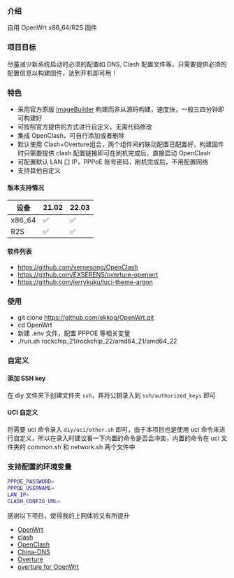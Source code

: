 ### 介绍

自用 OpenWrt x86_64/R2S 固件

### 项目目标

尽量减少新系统启动时必须的配置如 DNS, Clash 配置文件等，只需要提供必须的配置信息以构建固件，达到开机即可用！

### 特色

- 采用官方原版 [ImageBuilder](https://openwrt.org/docs/guide-user/additional-software/imagebuilder) 构建而非从源码构建，速度快，一般三四分钟即可构建好
- 可按照官方提供的方式进行自定义，无需代码修改
- 集成 OpenClash，可自行添加或者删除
- 默认使用 Clash+Overture组合，两个组件间的联动配置已配置好，构建固件时只需要提供 clash 配置链接即可在刷机完成后，直接启动 OpenClash
- 可配置默认 LAN 口 IP，PPPoE 账号密码，刷机完成后，不用配置网络
- 支持其他自定义

#### 版本支持情况

|  设备   | 21.02  | 22.03 |
|  ----  | ----  | ---- |
| x86_64  | ✅ | ✅ |
| R2S | ✅ | ✅ |

#### 软件列表

- https://github.com/vernesong/OpenClash
- https://github.com/EXSERENS/overture-openwrt
- https://github.com/jerrykuku/luci-theme-argon

### 使用

- git clone https://github.com/ekkog/OpenWrt.git
- cd OpenWrt
- 新建 .env 文件，配置 PPPOE 等相关变量
- ./run.sh rockchip_21/rockchip_22/amd64_21/amd64_22

### 自定义

#### 添加 SSH key

在 diy 文件夹下创建文件夹 `ssh`，并将公钥录入到 `ssh/authorized_keys` 即可

#### UCI 自定义

将需要 uci 命令录入 `diy/uci/other.sh` 即可，由于本项目也是使用 uci 命令来进行自定义，所以在录入时建议看一下内置的命令是否会冲突，内置的命令在 uci 文件夹的 common.sh 和 network.sh 两个文件中

### 支持配置的环境变量

```bash
PPPOE_PASSWORD=
PPPOE_USERNAME=
LAN_IP=
CLASH_CONFIG_URL=
```

感谢以下项目，使得我的上网体验又有所提升

- [OpenWrt](https://openwrt.org/)
- [clash](https://github.com/Dreamacro/clash)
- [OpenClash](https://github.com/vernesong/OpenClash)
- [China-DNS](https://github.com/aa65535/openwrt-chinadns)
- [Overture](https://github.com/shawn1m/overture)
- [overture for OpenWrt](https://github.com/EXSERENS/overture-openwrt)
